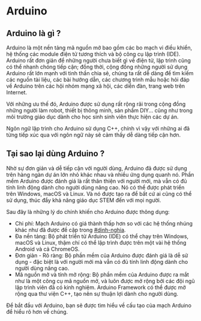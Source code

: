 # Arduino

## Arduino là gì ?

Arduino là một nền tảng mã nguồn mở bao gồm các bo mạch vi điều khiển, hệ thống các module điện tử tương thích và bộ công cụ lập trình (IDE). Arduino rất đơn giản để những người chưa biết gì về điện tử, lập trình cũng có thể nhanh chóng tiếp cận; đồng thời, cộng đồng những người sử dụng Arduino rất lớn mạnh với tinh thần chia sẻ, chúng ta rất dễ dàng để tìm kiếm các nguồn tài liệu, các bài hướng dẫn, các chương trình mẫu hoặc hỏi đáp về Arduino trên các hội nhóm mạng xã hội, các diễn đàn, trang web trên Internet.

Với những ưu thế đó, Arduino được sử dụng rất rộng rãi trong cộng đồng những người làm robot, thiết bị thông minh, sản phẩm DIY... cũng như trong môi trường giáo dục dành cho học sinh sinh viên thực hiện các dự án.

Ngôn ngữ lập trình cho Arduino sử dụng C++, chính vì vậy với những ai đã từng tiếp xúc qua với ngôn ngữ này sẽ cảm thấy dễ dàng tiếp cận hơn.

## Tại sao lại dùng Arduino ?

Nhờ sự đơn giản và dễ tiếp cận với người dùng, Arduino đã được sử dụng trên hàng ngàn dự án lớn nhỏ khác nhau và nhiều ứng dụng quanh nó. Phần mềm Arduino được đánh giá là rất thân thiện với người mới, mà vẫn có đủ tính linh động dành cho người dùng nâng cao. Nó có thể được phát triển trên Windows, macOS và Linux. Và nó được tạo ra để bất cứ ai cũng có thể sử dụng, thúc đẩy khả năng giáo dục STEM đến với mọi người.&#x20;

Sau đây là những lý do chính khiến cho Arduino được thông dụng:

* Chi phí: Mạch Arduino có giá thành thấp hơn so với các hệ thống nhúng khác như đã được đề cập trong [#dinh-nghia](../bat-dau-voi-lap-trinh/lap-trinh-nhung-iot-va-quan-he-cua-no-voi-robotics..md#dinh-nghia "mention").&#x20;
* Đa nền tảng: Bộ phát triển từ Arduino (IDE) có thể chạy trên Windows, macOS và Linux, thậm chí có thể lập trình được trên một vài hệ thống Android và cả ChromeOS.
* Đơn giản - Rõ ràng: Bộ phần mềm của Arduino được đánh giá là dễ sử dụng - đặc biệt là với người mới mà vẫn có đủ tính linh động dành cho người dùng nâng cao.
* Mã nguồn mở và tính mở rộng: Bộ phần mềm của Arduino được ra mắt như là một công cụ mã nguồn mở, và luôn được mở rộng bởi các đội ngũ lập trình viên đã có kinh nghiệm. Arduino Framework có thể được mở rộng qua thư viện C++, tạo nên sự thuận lợi dành cho người dùng.&#x20;

Để bắt đầu với Arduino, bạn sẽ được tìm hiểu về cấu tạo của mạch Arduino để hiểu rõ hơn về chúng.

